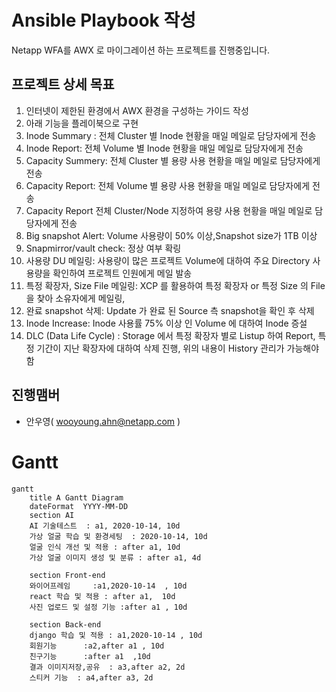 # Ansible Playbook 작성
Netapp WFA를 AWX 로 마이그레이션 하는 프로젝트를 진행중입니다.

## 프로젝트 상세 목표
1. 인터넷이 제한된 환경에서 AWX 환경을 구성하는 가이드 작성
2. 아래 기능을 플레이북으로 구현
  1. Inode Summary : 전체 Cluster 별 Inode 현황을 매일 메일로 담당자에게 전송
  2. Inode Report: 전체 Volume 별 Inode 현황을 매일 메일로 담당자에게 전송
  3. Capacity Summery: 전체 Cluster 별 용량 사용 현황을 매일 메일로 담당자에게 전송
  4. Capacity Report: 전체 Volume 별 용량 사용 현황을 매일 메일로 담당자에게 전송
  5. Capacity Report 전체 Cluster/Node 지정하여 용량 사용 현황을 매일 메일로 담당자에게 전송
  6. Big snapshot Alert: Volume 사용량이 50% 이상,Snapshot size가 1TB 이상
  7. Snapmirror/vault check: 정상 여부 확링
  8. 사용량 DU 메일링: 사용량이 많은 프로젝트 Volume에 대하여 주요 Directory 사용량을 확인하여 프로젝트 인원에게 메일 발송
  9. 특정 확장자, Size File 메일링: XCP 를 활용하여 특정 확장자 or 특정 Size 의 File 을 찾아 소유자에게 메일링, 
  10. 완료 snapshot 삭제: Update 가 완료 된 Source 측 snapshot을 확인 후 삭제
  11. Inode Increase: Inode 사용률 75% 이상 인 Volume 에 대하여 Inode 증설
  12. DLC (Data Life Cycle) : Storage 에서 특정 확장자 별로 Listup 하여 Report, 특정 기간이 지난 확장자에 대하여 삭제 진행, 위의 내용이 History 관리가 가능해야 함

## 진행맴버
- 안우영( wooyoung.ahn@netapp.com )


# Gantt
```mermaid
gantt
    title A Gantt Diagram
    dateFormat  YYYY-MM-DD
    section AI
    AI 기술테스트  : a1, 2020-10-14, 10d
    가상 얼굴 학습 및 환경세팅  : 2020-10-14, 10d
    얼굴 인식 개선 및 적용 : after a1, 10d
    가상 얼굴 이미지 생성 및 분류 : after a1, 4d

    section Front-end
    와이어프레임     :a1,2020-10-14  , 10d
    react 학습 및 적용 : after a1,  10d
    사진 업로드 및 설정 기능 :after a1 , 10d

    section Back-end
    django 학습 및 적용 : a1,2020-10-14 , 10d
    회원기능      :a2,after a1 , 10d
    친구기능      :after a1  ,10d
    결과 이미지저장,공유  : a3,after a2, 2d
    스티커 기능  : a4,after a3, 2d
```

